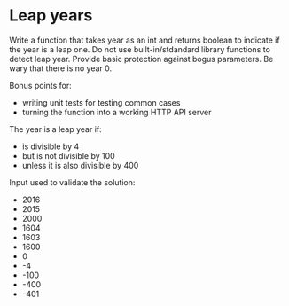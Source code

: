 # Leap years

Write a function that takes year as an int and returns boolean to indicate
if the year is a leap one. Do not use built-in/stdandard library functions to detect leap year.
Provide basic protection against bogus parameters. Be wary that there is no year 0.

Bonus points for:
- writing unit tests for testing common cases
- turning the function into a working HTTP API server

The year is a leap year if:
- is divisible by 4
- but is not divisible by 100
- unless it is also divisible by 400

Input used to validate the solution:
- 2016
- 2015
- 2000
- 1604
- 1603
- 1600
- 0
- -4
- -100
- -400
- -401
